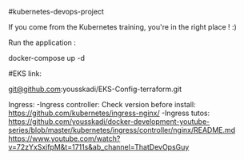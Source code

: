#kubernetes-devops-project

If you come from the Kubernetes training, you're in the right place ! :) 

Run the application :

docker-compose up -d

#EKS link:

git@github.com:yousskadi/EKS-Config-terraform.git



Ingress:
-Ingress controller: 
Check version before install:
https://github.com/kubernetes/ingress-nginx/
-Ingress tutos:
https://github.com/yousskadi/docker-development-youtube-series/blob/master/kubernetes/ingress/controller/nginx/README.md
https://www.youtube.com/watch?v=72zYxSxifpM&t=1711s&ab_channel=ThatDevOpsGuy
